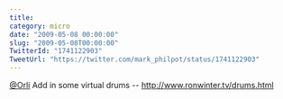 ```yaml
---
title: 
category: micro
date: "2009-05-08 00:00:00"
slug: "2009-05-08T00:00:00"
TwitterId: "1741122903"
TweetUrl: "https://twitter.com/mark_philpot/status/1741122903"
---
```


[@Orli](https://twitter.com/Orli) Add in some virtual drums --
http://www.ronwinter.tv/drums.html

